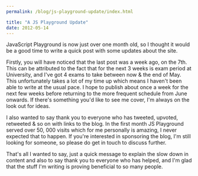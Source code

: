```yaml
---
permalink: /blog/js-playground-update/index.html

title: "A JS Playground Update"
date: 2012-05-14
---
```


JavaScript Playground is now just over one month old, so I thought it would be a good time to write a quick post with some updates about the site.

Firstly, you will have noticed that the last post was a week ago, on the 7th. This can be attributed to the fact that for the next 3 weeks is exam period at University, and I've got 4 exams to take between now & the end of May. This unfortunately takes a lot of my time up which means I haven't been able to write at the usual pace. I hope to publish about once a week for the next few weeks before returning to the more frequent schedule from June onwards. If there's something you'd like to see me cover, I'm always on the look out for ideas.

I also wanted to say thank you to everyone who has tweeted, upvoted, retweeted & so on with links to the blog. In the first month JS Playground served over 50, 000 visits which for me personally is amazing, I never expected that to happen. If you're interested in sponsoring the blog, I'm still looking for someone, so please do get in touch to discuss further.

That's all I wanted to say, just a quick message to explain the slow down in content and also to say thank you to everyone who has helped, and I'm glad that the stuff I'm writing is proving beneficial to so many people.
